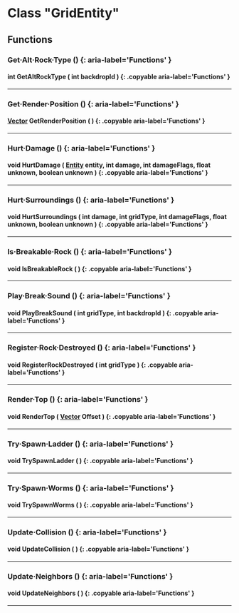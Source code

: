 # Class "GridEntity"

## Functions

### Get·Alt·Rock·Type () {: aria-label='Functions' }
#### int GetAltRockType ( int backdropId ) {: .copyable aria-label='Functions' }

___
### Get·Render·Position () {: aria-label='Functions' }
#### [Vector](https://wofsauge.github.io/IsaacDocs/rep/Vector.html) GetRenderPosition ( ) {: .copyable aria-label='Functions' }

___
### Hurt·Damage () {: aria-label='Functions' }
#### void HurtDamage ( [Entity](Entity.md) entity, int damage, int damageFlags, float unknown, boolean unknown ) {: .copyable aria-label='Functions' }

___
### Hurt·Surroundings () {: aria-label='Functions' }
#### void HurtSurroundings ( int damage, int gridType, int damageFlags, float unknown, boolean unknown ) {: .copyable aria-label='Functions' }

___
### Is·Breakable·Rock () {: aria-label='Functions' }
#### void IsBreakableRock ( ) {: .copyable aria-label='Functions' }

___
### Play·Break·Sound () {: aria-label='Functions' }
#### void PlayBreakSound ( int gridType, int backdropId ) {: .copyable aria-label='Functions' }

___
### Register·Rock·Destroyed () {: aria-label='Functions' }
#### void RegisterRockDestroyed ( int gridType ) {: .copyable aria-label='Functions' }

___
### Render·Top () {: aria-label='Functions' }
#### void RenderTop ( [Vector](https://wofsauge.github.io/IsaacDocs/rep/Vector.html) Offset ) {: .copyable aria-label='Functions' }

___
### Try·Spawn·Ladder () {: aria-label='Functions' }
#### void TrySpawnLadder ( ) {: .copyable aria-label='Functions' }

___
### Try·Spawn·Worms () {: aria-label='Functions' }
#### void TrySpawnWorms ( ) {: .copyable aria-label='Functions' }

___
### Update·Collision () {: aria-label='Functions' }
#### void UpdateCollision ( ) {: .copyable aria-label='Functions' }

___
### Update·Neighbors () {: aria-label='Functions' }
#### void UpdateNeighbors ( ) {: .copyable aria-label='Functions' }

___